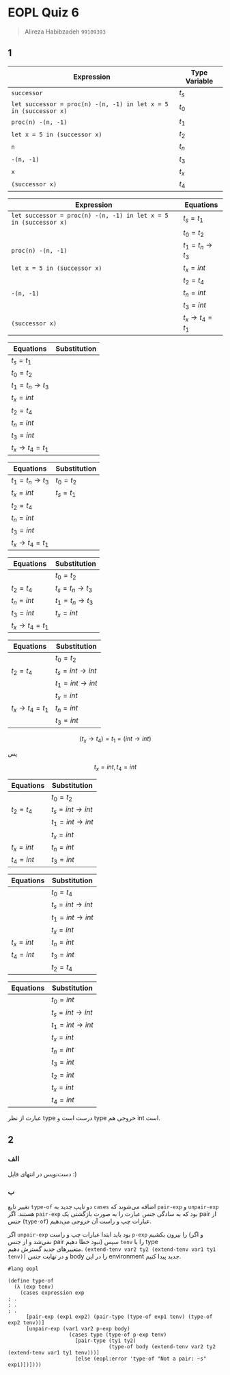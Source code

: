 # EOPL Quiz 6
> Alireza Habibzadeh `99109393`

## 1

| Expression                                                       | Type Variable |
| ---------------------------------------------------------------- | ------------- |
| `successor`                                                      | $t_s$         |
| `let successor = proc(n) -(n, -1) in let x = 5 in (successor x)` | $t_0$         |
| `proc(n) -(n, -1)`                                               | $t_1$         |
| `let x = 5 in (successor x)`                                     | $t_2$         |
| `n`                                                              | $t_n$         |
| `-(n, -1)`                                                       | $t_3$         |
| `x`                                                              | $t_x$         |
| `(successor x)`                                                  | $t_4$         |


| Expression                                                       | Equations     |
| ---------------------------------------------------------------- | ------------- |
| `let successor = proc(n) -(n, -1) in let x = 5 in (successor x)` | $t_s = t_1$   |
|                                                                  | $t_0 = t_2$   |
| `proc(n) -(n, -1)`                                               | $t_1 = t_n \to t_3$ |
| `let x = 5 in (successor x)`                                     | $t_x = int$   |
|                                                                  | $t_2 = t_4$   |
| `-(n, -1)`                                                       | $t_n = int$   |
|                                                                  | $t_3 = int$   |
| `(successor x)`                                                  | $t_x \to t_4 = t_1$ |


| Equations           | Substitution  |
| ------------------- | ------------- |
| $t_s = t_1$         |               |
| $t_0 = t_2$         |               |
| $t_1 = t_n \to t_3$ |               |
| $t_x = int$         |               |
| $t_2 = t_4$         |               |
| $t_n = int$         |               |
| $t_3 = int$         |               |
| $t_x \to t_4 = t_1$ |               |


| Equations           | Substitution  |
| ------------------- | ------------- |
| $t_1 = t_n \to t_3$ | $t_0 = t_2$   |
| $t_x = int$         | $t_s = t_1$   |
| $t_2 = t_4$         |               |
| $t_n = int$         |               |
| $t_3 = int$         |               |
| $t_x \to t_4 = t_1$ |               |

| Equations           | Substitution  |
| ------------------- | ------------- |
|                     | $t_0 = t_2$ |
| $t_2 = t_4$         | $t_s = t_n \to t_3$ |
| $t_n = int$         | $t_1 = t_n \to t_3$ |
| $t_3 = int$         | $t_x = int$ |
| $t_x \to t_4 = t_1$ |               |

| Equations           | Substitution  |
| ------------------- | ------------- |
|                     | $t_0 = t_2$ |
| $t_2 = t_4$         | $t_s = int \to int$ |
|                     | $t_1 = int \to int$ |
|                     | $t_x = int$ |
| $t_x \to t_4 = t_1$ | $t_n = int$ |
|                     | $t_3 = int$ |


$$ (t_x \to t_4) = t_1 = (int \to int) $$

پس

$$ t_x = int, t_4 = int $$

| Equations           | Substitution  |
| ------------------- | ------------- |
|                     | $t_0 = t_2$ |
| $t_2 = t_4$         | $t_s = int \to int$ |
|                     | $t_1 = int \to int$ |
|                     | $t_x = int$ |
| $t_x = int$         | $t_n = int$ |
| $t_4 = int$         | $t_3 = int$ |


| Equations           | Substitution  |
| ------------------- | ------------- |
|                     | $t_0 = t_4$ |
|                     | $t_s = int \to int$ |
|                     | $t_1 = int \to int$ |
|                     | $t_x = int$ |
| $t_x = int$         | $t_n = int$ |
| $t_4 = int$         | $t_3 = int$ |
|                     | $t_2 = t_4$ |


| Equations           | Substitution  |
| ------------------- | ------------- |
|                     | $t_0 = int$ |
|                     | $t_s = int \to int$ |
|                     | $t_1 = int \to int$ |
|                     | $t_x = int$ |
|                     | $t_n = int$ |
|                     | $t_3 = int$ |
|                     | $t_2 = int$ |
|                     | $t_x = int$ |
|                     | $t_4 = int$ |

عبارت از نظر type درست است و type خروجی هم int است.


## 2

### الف
دست‌نویس در انتهای فایل :)

### ب

تغییر تابع `type-of`
دو تایپ جدید به `cases` اضافه می‌شوند که
`pair-exp`
و
`unpair-exp`
هستند.
اگر `pair-exp` بود که به سادگی جنس عبارت را به صورت بازگشتی یک pair از جنس (`type-of`) عبارات چپ و راست آن خروجی می‌دهیم.

اگر `unpair-exp` بود باید ابتدا عبارات چپ و راست `p-exp` را بیرون بکشیم (و اگر نمی‌شد و از جنس pair نبود خطا دهیم) سپس `tenv` را با type  
متغییرهای جدید گسترش دهیم.
`(extend-tenv var2 ty2 (extend-tenv var1 ty1 tenv))`
و در نهایت جنس body را در این environment
جدید پیدا کنیم.

```racket
#lang eopl

(define type-of
  (λ (exp tenv)
    (cases expression exp
; .
; .
; .
      [pair-exp (exp1 exp2) (pair-type (type-of exp1 tenv) (type-of exp2 tenv))]
      [unpair-exp (var1 var2 p-exp body)
                    (cases type (type-of p-exp tenv)
                      [pair-type (ty1 ty2)
                                 (type-of body (extend-tenv var2 ty2 (extend-tenv var1 ty1 tenv)))]
                      [else (eopl:error 'type-of "Not a pair: ~s" exp1)])])))
```
